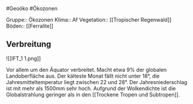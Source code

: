 #Geoöko #Ökozonen

Gruppe:: Ökozonen
Klima:: Af
Vegetation:: [[Tropischer Regenwald]]
Böden:: [[Ferralite]]

## Verbreitung

![[IFT_1 1.png]]

Vor allem um den Äquator verbreitet. Macht etwa 9% der globalen Landoberfläche aus. Der kälteste Monat fällt nicht unter 18°, die Jahresmitteltemperatur liegt zwischen 22 und 28°. Der Jahresniederschlag ist mit mehr als 1500mm sehr hoch. Aufgrund der Wolkendichte ist die Globalstrahlung geringer als in den [[Trockene Tropen und Subtropen]].